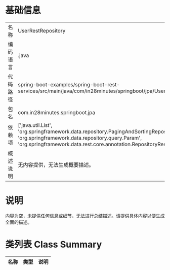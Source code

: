 # 基础信息

|      |      |
|------|------|
| 名称 | UserRestRepository |
| 编码语言 | .java |
| 代码路径 | spring-boot-examples/spring-boot-rest-services/src/main/java/com/in28minutes/springboot/jpa/UserRestRepository.java |
| 包名 | com.in28minutes.springboot.jpa |
| 依赖项 | ['java.util.List', 'org.springframework.data.repository.PagingAndSortingRepository', 'org.springframework.data.repository.query.Param', 'org.springframework.data.rest.core.annotation.RepositoryRestResource'] |
| 概述说明 | 无内容提供，无法生成概要描述。 |

# 说明

内容为空，未提供任何信息或细节，无法进行总结描述。请提供具体内容以便生成全面的描述。

# 类列表 Class Summary

| 名称   | 类型  | 说明 |
|-------|------|-------------|




